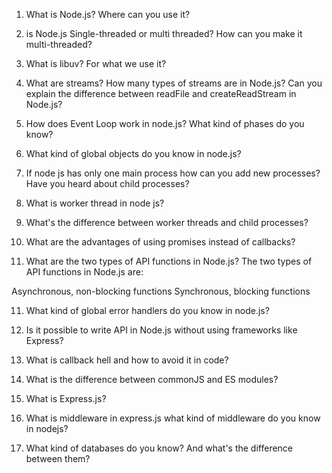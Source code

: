 1. What is Node.js? Where can you use it?

2. is Node.js Single-threaded or multi threaded? How can you make it multi-threaded?

3. What is libuv? For what we use it?

4. What are streams? How many types of streams are in Node.js? Can you explain the difference between readFile and createReadStream in Node.js?

5. How does Event Loop work in node.js? What kind of phases do you know?

6. What kind of global objects do you know in node.js?

7. If node js has only one main process how can you add new processes? Have you heard about child processes?

8. What is worker thread in node js? 

9. What's the difference between worker threads and child processes?

10. What are the advantages of using promises instead of callbacks?

11. What are the two types of API functions in Node.js?
The two types of API functions in Node.js are:

Asynchronous, non-blocking functions
Synchronous, blocking functions

11. What kind of global error handlers do you know in node.js?

12. Is it possible to write API in Node.js without using frameworks like Express?

13. What is callback hell and how to avoid it in code?

14. What is the difference between commonJS and ES modules?

15.  What is Express.js?

16. What is middleware in express.js what kind of middleware do you know in nodejs?

17. What kind of databases do you know? And what's the difference between them?

